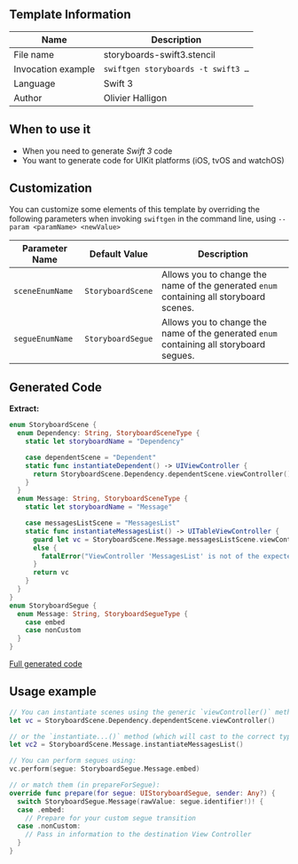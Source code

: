 ## Template Information

| Name      | Description       |
| --------- | ----------------- |
| File name | storyboards-swift3.stencil |
| Invocation example | `swiftgen storyboards -t swift3 …` |
| Language | Swift 3 |
| Author | Olivier Halligon |

## When to use it

- When you need to generate *Swift 3* code
- You want to generate code for UIKit platforms (iOS, tvOS and watchOS)

## Customization

You can customize some elements of this template by overriding the following parameters when invoking `swiftgen` in the command line, using `--param <paramName> <newValue>`

| Parameter Name | Default Value | Description |
| -------------- | ------------- | ----------- |
| `sceneEnumName` | `StoryboardScene` | Allows you to change the name of the generated `enum` containing all storyboard scenes. |
| `segueEnumName` | `StoryboardSegue` | Allows you to change the name of the generated `enum` containing all storyboard segues. |

## Generated Code

**Extract:**

```swift
enum StoryboardScene {
  enum Dependency: String, StoryboardSceneType {
    static let storyboardName = "Dependency"

    case dependentScene = "Dependent"
    static func instantiateDependent() -> UIViewController {
      return StoryboardScene.Dependency.dependentScene.viewController()
    }
  }
  enum Message: String, StoryboardSceneType {
    static let storyboardName = "Message"

    case messagesListScene = "MessagesList"
    static func instantiateMessagesList() -> UITableViewController {
      guard let vc = StoryboardScene.Message.messagesListScene.viewController() as? UITableViewController
      else {
        fatalError("ViewController 'MessagesList' is not of the expected class UITableViewController.")
      }
      return vc
    }
  }
}
enum StoryboardSegue {
  enum Message: String, StoryboardSegueType {
    case embed
    case nonCustom
  }
}
```

[Full generated code](https://github.com/SwiftGen/templates/blob/master/Tests/Expected/Storyboards-iOS/swift3-context-all.swift)

## Usage example

```swift
// You can instantiate scenes using the generic `viewController()` method:
let vc = StoryboardScene.Dependency.dependentScene.viewController()

// or the `instantiate...()` method (which will cast to the correct type):
let vc2 = StoryboardScene.Message.instantiateMessagesList()

// You can perform segues using:
vc.perform(segue: StoryboardSegue.Message.embed)

// or match them (in prepareForSegue):
override func prepare(for segue: UIStoryboardSegue, sender: Any?) {
  switch StoryboardSegue.Message(rawValue: segue.identifier!)! {
  case .embed:
    // Prepare for your custom segue transition
  case .nonCustom:
    // Pass in information to the destination View Controller
  }
}
```
